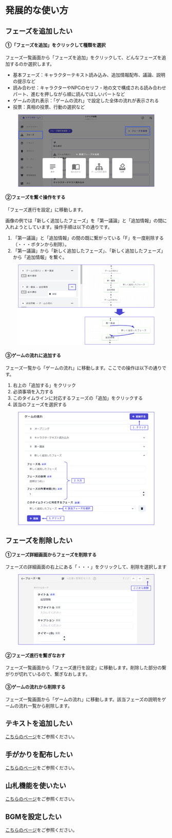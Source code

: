 # 発展的な使い方

## フェーズを追加したい

#### ①「フェーズを追加」をクリックして種類を選択

フェーズ一覧画面から「フェーズを追加」をクリックして、どんなフェーズを追加するのか選択します。

* 基本フェーズ：キャラクターテキスト読み込み、追加情報配布、議論、説明の提示など
* 読み合わせ：キャラクターやNPCのセリフ・地の文で構成される読み合わせパート、進むを押しながら順に読んでほしいパートなど
* ゲームの流れ表示：「ゲームの流れ」で設定した全体の流れが表示される
* 投票：真相の投票、行動の選択など

<figure><img src="../../.gitbook/assets/image (48).png" alt=""><figcaption></figcaption></figure>

#### ②フェーズを繋ぐ操作をする

「フェーズ進行を設定」に移動します。

画像の例では「新しく追加したフェーズ」を「第一議論」と「追加情報」の間に入れようとしています。操作手順は以下の通りです。

1. 「第一議論」と「追加情報」の間の既に繋がっている「F」を一度削除する（・・・ボタンから削除）。
2. 「第一議論」から「新しく追加したフェーズ」、「新しく追加したフェーズ」から「追加情報」を繋ぐ。

<figure><img src="../../.gitbook/assets/image (49).png" alt=""><figcaption></figcaption></figure>

#### ③ゲームの流れに追加する

フェーズ一覧から「ゲームの流れ」に移動します。ここでの操作は以下の通りです。

1. 右上の「追加する」をクリック
2. 必須事項を入力する
3. このタイムラインに対応するフェーズの「追加」をクリックする
4. 該当のフェーズを選択する

<figure><img src="../../.gitbook/assets/image (50).png" alt=""><figcaption></figcaption></figure>



## フェーズを削除したい

#### ①フェーズ詳細画面からフェーズを削除する

フェーズの詳細画面の右上にある「・・・」をクリックして、削除を選択します

<figure><img src="../../.gitbook/assets/image (52).png" alt=""><figcaption></figcaption></figure>

#### ②フェーズ進行を繋ぎなおす

フェーズ一覧画面から「フェーズ進行を設定」に移動します。削除した部分の繋がりが切れているので、繋ぎなおします。



#### ③ゲームの流れから削除する

フェーズ一覧画面から「ゲームの流れ」に移動します。該当フェーズの説明をゲームの流れ一覧から削除します。



## テキストを追加したい

[こちらのページ](../../basic-features/textTab.md)をご参照ください。



## 手がかりを配布したい

[こちらのページ](../../basic-features/clue/)をご参照ください。



## 山札機能を使いたい

[こちらのページ](../../basic-features/clue/decks.md)をご参照ください。



## BGMを設定したい

[こちらのページ](../../basic-features/bgm.md)をご参照ください。

